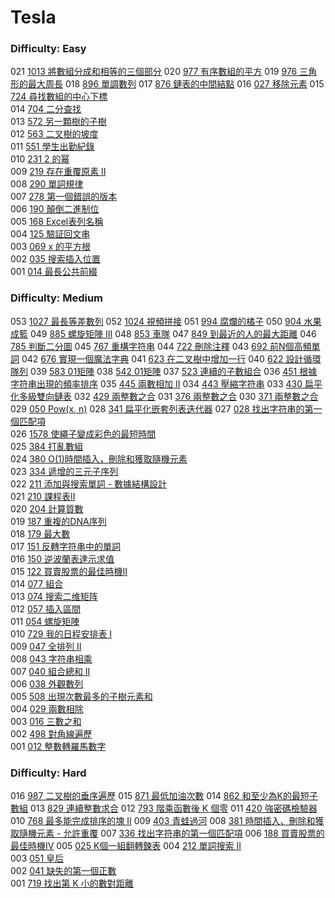 # Tesla

### Difficulty: Easy

021 [1013 將數組分成和相等的三個部分](./Tesla/1013.md) 
020 [977 有序數組的平方](./Tesla/977.md) 
019 [976 三角形的最大周長](./Tesla/976.md) 
018 [896 單調數列](./Tesla/896.md) 
017 [876 鏈表的中間結點](./Tesla/876.md) 
016 [027 移除元素](./Tesla/027.md) 
015 [724 尋找數組的中心下標](./Tesla/724.md)  
014 [704 二分查找](./Tesla/704.md)  
013 [572 另一顆樹的子樹](./Tesla/572.md)  
012 [563 二叉樹的坡度](./Tesla/563.md)  
011 [551 學生出勤紀錄](./Tesla/551.md)  
010 [231 2 的幂](./Tesla/231.md)   
009 [219 存在重覆原素 II](./Tesla/219.md)   
008 [290 單詞規律](./Tesla/290.md)   
007 [278 第一個錯誤的版本](./Tesla/278.md)   
006 [190 顛倒二進制位](./Tesla/190.md)   
005 [168 Excel表列名稱](./Tesla/168.md)   
004 [125 驗証回文串](./Tesla/125.md)  
003 [069 x 的平方根 ](./Tesla/069.md)  
002 [035 搜索插入位置](./Tesla/035.md)  
001 [014 最長公共前綴](./Tesla/014.md)  

### Difficulty: Medium

053 [1027 最長等差數列](./Tesla/1027.md)
052 [1024 視頻拼接](./Tesla/1024.md)
051 [994 腐爛的橘子](./Tesla/994.md)
050 [904 水果成籃](./Tesla/904.md)
049 [885 螺旋矩陣 III](./Tesla/885.md)
048 [853 車隊](./Tesla/853.md)
047 [849 到最近的人的最大距離](./Tesla/849.md)
046 [785 判斷二分圖](./Tesla/785.md)
045 [767 重構字符串](./Tesla/767.md)
044 [722 刪除注釋](./Tesla/722.md)
043 [692 前N個高頻單詞](./Tesla/692.md)
042 [676 實現一個魔法字典](./Tesla/676.md)
041 [623 在二叉樹中增加一行](./Tesla/623.md)
040 [622 設計循環隊列](./Tesla/622.md)
039 [583 01矩陣](./Tesla/583.md)
038 [542 01矩陣](./Tesla/542.md)
037 [523 連續的子數組合](./Tesla/523.md)
036 [451 根據字符串出現的頻率排序](./Tesla/451.md)
035 [445 兩數相加 II](./Tesla/445.md)
034 [443 壓縮字符串](./Tesla/443.md)
033 [430 扁平化多級雙向鏈表](./Tesla/430.md)
032 [429 兩整數之合](./Tesla/429.md) 
031 [376 兩整數之合](./Tesla/376.md) 
030 [371 兩整數之合](./Tesla/371.md) 
029 [050 Pow(x, n)](./Tesla/050.md) 
028 [341 扁平化嵌套列表迭代器](./Tesla/341.md) 
027 [028 找出字符串的第一個匹配項](./Tesla/028.md)  
026 [1578 使繩子變成彩色的最短時間](./Tesla/1578.md)  
025 [384 打亂數組](./Tesla/384.md)  
024 [380 O(1)時間插入，刪除和獲取隨機元素](./Tesla/380.md)  
023 [334 遞增的三元子序列](./Tesla/334.md)  
022 [211 添加與搜索單詞 - 數據結構設計](./Tesla/211.md)  
021 [210 課程表II](./Tesla/210.md)  
020 [204 計算質數](./Tesla/204.md)  
019 [187 重複的DNA序列](./Tesla/187.md)  
018 [179 最大數](./Tesla/179.md)   
017 [151 反轉字符串中的單詞](./Tesla/151.md)   
016 [150 逆波蘭表達示求值](./Tesla/150.md)  
015 [122 買賣股票的最佳時機II](./Tesla/122.md)  
014 [077 組合](./Tesla/077.md)  
013 [074 搜索二维矩阵](./Tesla/074.md)  
012 [057 插入區間](./Tesla/057.md)  
011 [054 螺旋矩陣](./Tesla/054.md)  
010 [729 我的日程安排表 I](./Tesla/729.md)  
009 [047 全排列 II](./Tesla/047.md)  
008 [043 字符串相乘](./Tesla/043.md)  
007 [040 組合總和 II](./Tesla/040.md)  
006 [038 外觀數列](./Tesla/038.md)  
005 [508 出現次數最多的子樹元素和](./Tesla/508.md)  
004 [029 兩數相除](./Tesla/029.md)  
003 [016 三數之和](./Tesla/016.md)  
002 [498 對角線遍歷](./Tesla/498.md)  
001 [012 整數轉羅馬數字](./Tesla/012.md)  

### Difficulty: Hard

016 [987 二叉樹的垂序遍歷](./Tesla/987.md)
015 [871 最低加油次數](./Tesla/871.md)
014 [862 和至少為K的最短子數組](./Tesla/862.md)
013 [829 連續整數求合](./Tesla/829.md)
012 [793 階乘函數後 K 個零](./Tesla/793.md)
011 [420 強密碼檢驗器](./Tesla/420.md)
010 [768 最多能完成排序的塊 II](./Tesla/768.md)
009 [403 青蛙過河](./Tesla/403.md)
008 [381 時間插入、刪除和獲取隨機元素 - 允許重覆](./Tesla/381.md)
007 [336 找出字符串的第一個匹配項](./Tesla/336.md)
006 [188 買賣股票的最佳時機IV](./Tesla/188.md)
005 [025 K個一組翻轉鍊表](./Tesla/025.md) 
004 [212 單詞搜索 II](./Tesla/212.md)  
003 [051 皇后](./Tesla/051.md)  
002 [041 缺失的第一個正數](./Tesla/041.md)  
001 [719 找出第 K 小的數對距離](./Tesla/719.md)

